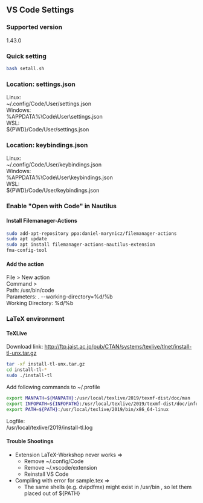 ## VS Code Settings

### Supported version
1.43.0

### Quick setting
```bash
bash setall.sh
```

### Location: settings.json
Linux:  
~/.config/Code/User/settings.json  
Windows:  
%APPDATA%\Code\User\settings.json  
WSL:  
${PWD}/Code/User/settings.json  

### Location: keybindings.json
Linux:  
~/.config/Code/User/keybindings.json  
Windows:  
%APPDATA%\Code\User\keybindings.json  
WSL:  
${PWD}/Code/User/keybindings.json

### Enable "Open with Code" in Nautilus
#### Install Filemanager-Actions
```bash
sudo add-apt-repository ppa:daniel-marynicz/filemanager-actions
sudo apt update
sudo apt install filemanager-actions-nautilus-extension
fma-config-tool
```
#### Add the action
File > New action  
Command >  
Path: /usr/bin/code  
Parameters: . --working-directory=%d/%b  
Working Directory: %d/%b

### LaTeX environment
#### TeXLive
Download link: http://ftp.jaist.ac.jp/pub/CTAN/systems/texlive/tlnet/install-tl-unx.tar.gz 
```bash
tar -xf install-tl-unx.tar.gz
cd install-tl-*
sudo ./install-tl
```
Add following commands to ~/.profile
```bash
export MANPATH=${MANPATH}:/usr/local/texlive/2019/texmf-dist/doc/man
export INFOPATH=${INFOPATH}:/usr/local/texlive/2019/texmf-dist/doc/info
export PATH=${PATH}:/usr/local/texlive/2019/bin/x86_64-linux
```
Logfile:  
/usr/local/texlive/2019/install-tl.log

#### Trouble Shootings
- Extension LaTeX-Workshop never works =>
  - Remove ~/.config/Code
  - Remove ~/.vscode/extension
  - Reinstall VS Code
- Compiling with error for sample.tex =>
  - The same shells (e.g. dvipdfmx) might exist in /usr/bin , so let them placed out of ${PATH}